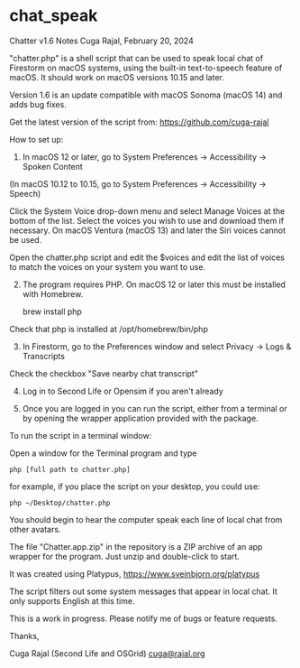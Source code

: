 # chat_speak
Chatter v1.6 Notes
Cuga Rajal, February 20, 2024

"chatter.php" is a shell script that can be used to speak local chat of Firestorm
on macOS systems, using the built-in text-to-speech feature of macOS. It should
work on macOS versions 10.15 and later.

Version 1.6 is an update compatible with macOS Sonoma (macOS 14) and adds bug fixes.

Get the latest version of the script from: https://github.com/cuga-rajal

How to set up:

1) In macOS 12 or later, go to System Preferences -> Accessibility -> Spoken Content

(In macOS 10.12 to 10.15, go to System Preferences -> Accessibility -> Speech)
    
Click the System Voice drop-down menu and select Manage Voices at the bottom of the
list. Select the voices you wish to use and download them if necessary.
On macOS Ventura (macOS 13) and later the Siri voices cannot be used.

Open the chatter.php script and edit the $voices and edit the list of voices to match 
the voices on your system you want to use.

2) The program requires PHP. On macOS 12 or later this must be installed with Homebrew.

	brew install php
	
Check that php is installed at /opt/homebrew/bin/php

3) In Firestorm, go to the Preferences window and select Privacy -> Logs & Transcripts

Check the checkbox "Save nearby chat transcript" 

4) Log in to Second Life or Opensim if you aren't already

5) Once you are logged in you can run the script, either from a terminal or by opening the
wrapper application provided with the package.

To run the script in a terminal window:

Open a window for the Terminal program and type

	php [full path to chatter.php]

for example, if you place the script on your desktop, you could use:

    php ~/Desktop/chatter.php

You should begin to hear the computer speak each line of local chat from other avatars. 

The file "Chatter.app.zip" in the repository is a ZIP archive of an app wrapper for the program.
Just unzip and double-click to start.

It was created using Platypus, https://www.sveinbjorn.org/platypus

The script filters out some system messages that appear in local chat. It only supports English at this time.

This is a work in progress. Please notify me of bugs or feature requests.

Thanks,

Cuga Rajal (Second Life and OSGrid)
cuga@rajal.org

